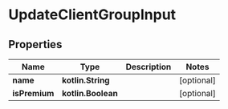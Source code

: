 
# UpdateClientGroupInput

## Properties
Name | Type | Description | Notes
------------ | ------------- | ------------- | -------------
**name** | **kotlin.String** |  |  [optional]
**isPremium** | **kotlin.Boolean** |  |  [optional]



